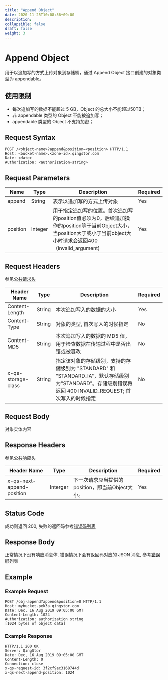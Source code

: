 ```yaml
---
title: "Append Object"
date: 2020-11-25T10:08:56+09:00
description:
collapsible: false
draft: false
weight: 3
---
```


# Append Object

用于以追加写的方式上传对象到存储桶，通过 Append Object 接口创建的对象类型为 appendable。

## 使用限制

- 每次追加写的数据不能超过 5 GB，Object 的总大小不能超过50TB；
- 非 appendable 类型的 Object 不能被追加写；
- appendable 类型的 Object 不支持加密；

## Request Syntax

```http
POST /<object-name>?append&position=<position> HTTP/1.1
Host: <bucket-name>.<zone-id>.qingstor.com
Date: <date>
Authorization: <authorization-string>
```

## Request Parameters

| Name     | Type    | Description                                                  | Required |
| -------- | ------- | ------------------------------------------------------------ | -------- |
| append   | String  | 表示以追加写的方式上传对象                                       | Yes      |
| position | Integer | 用于指定追加写的位置。首次追加写的position值必须为0，后续追加操作的position等于当前Object大小，当position大于或小于当前object大小时请求会返回400（invalid_argument) | Yes      |

## Request Headers

参见[公共请求头](../../common_header/#请求头字段)

| Header Name        | Type   | Description                                                  | Required |
| ------------------ | ------ | ------------------------------------------------------------ | -------- |
| Content-Length     | String | 本次追加写入的数据的大小                                        | Yes      |
| Content-Type       | String | 对象的类型, 首次写入的时候指定                                   | No       |
| Content-MD5 	     | String |	本次追加写入的数据的 MD5 值，用于检查数据在传输过程中是否出错或被篡改 | No       |
| x-qs-storage-class | String | 指定该对象的存储级别，支持的存储级别为 "STANDARD" 和 "STANDARD_IA"，默认存储级别为"STANDARD"。存储级别错误将返回 400 INVALID_REQUEST; 首次写入的时候指定 | No       |

## Request Body

对象实体内容

## Response Headers

参见[公共响应头](../../common_header/#响应头字段)

| Header Name               | Type     | Description                                      | Required |
| ------------------------- | -------- | ------------------------------------------------ | -------- |
| x-qs-next-append-position | Interger | 下一次请求应当提供的position，即当前Object大小。 | Yes      |

## Status Code

成功则返回 200, 失败的返回码参考[错误码列表](../../error_code/)

## Response Body

正常情况下没有响应消息体, 错误情况下会有返回码对应的 JSON 消息, 参考[错误码列表](../../error_code/)

## Example

### Example Request

```http
POST /obj-append?append&position=0 HTTP/1.1
Host: mybucket.pek3a.qingstor.com
Date: Dec, 16 Aug 2019 09:05:00 GMT
Content-Length: 1024
Authorization: authorization string
[1024 bytes of object data]
```

### Example Response

```http
HTTP/1.1 200 OK
Server: QingStor
Date: Dec, 16 Aug 2019 09:05:00 GMT
Content-Length: 0
Connection: close
x-qs-request-id: 3f2cf9ac3168744d
x-qs-next-append-position: 1024
```
